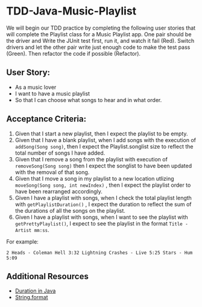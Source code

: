 # TDD-Java-Music-Playlist

We will begin our TDD practice by completing the following user stories that will complete the Playlist class for a Music Playlist app.  One pair should be the driver and Write the JUnit test first, run it, and watch it fail (Red). Switch drivers and let the other pair write just enough code to make the test pass (Green).  Then refactor the code if possible (Refactor).

## User Story:

- As a music lover
- I want to have a music playlist
- So that I can choose what songs to hear and in what order.

## Acceptance Criteria:

1. Given that I start a new playlist, then I expect the playlist to be empty.
2. Given that I have a blank playlist, when I add songs with the execution of `addSong(Song song)`, then I expect the Playlist.songlist size to reflect the total number of songs I have added.
3. Given that I remove a song from the playlist with execution of `removeSong(Song song)` then I expect the songlist to have been updated with the removal of that song.
4. Given that I  move a song in my playlist to a new location utlizing `moveSong(Song song, int newIndex)` ,  then I expect the playlist order to have been rearranged accordingly.
5. Given I have a playlist with songs, when I check the total playlist length with `getPlaylistDuration()` , I expect the duration to reflect the sum of the durations of all the songs on the playlist.
1. Given I have a playlist with songs, when I want to see the playlist with `getPrettyPlaylist()`, I expect to see the playlist in the format `Title - Artist mm:ss`.  

For example:

`2 Heads - Coleman Hell 3:32
 Lightning Crashes - Live 5:25
 Stars - Hum 5:09`

## Additional Resources
- [Duration in Java](https://www.mkyong.com/java8/java-8-period-and-duration-examples/)
- [String.format](https://dzone.com/articles/java-string-format-examples)
 

